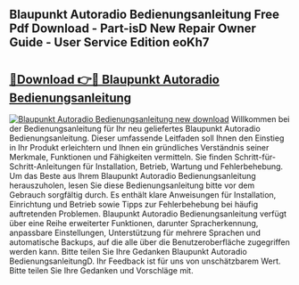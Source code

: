 ## Blaupunkt Autoradio Bedienungsanleitung Free Pdf Download - Part-isD New Repair Owner Guide - User Service Edition eoKh7

# <h2><a href="http://df50s4f.blite.top/?on=Blaupunkt+Autoradio+Bedienungsanleitung">🔗Download 👉🔴 Blaupunkt Autoradio Bedienungsanleitung</a></h2>

[![Blaupunkt Autoradio Bedienungsanleitung new download](https://i.imgur.com/lujVjoI.png)](http://df50s4f.blite.top/?on=Blaupunkt+Autoradio+Bedienungsanleitung)
Willkommen bei der Bedienungsanleitung für Ihr neu geliefertes Blaupunkt Autoradio Bedienungsanleitung. Dieser umfassende Leitfaden soll Ihnen den Einstieg in Ihr Produkt erleichtern und Ihnen ein gründliches Verständnis seiner Merkmale, Funktionen und Fähigkeiten vermitteln. Sie finden Schritt-für-Schritt-Anleitungen für Installation, Betrieb, Wartung und Fehlerbehebung. Um das Beste aus Ihrem Blaupunkt Autoradio Bedienungsanleitung herauszuholen, lesen Sie diese Bedienungsanleitung bitte vor dem Gebrauch sorgfältig durch. Es enthält klare Anweisungen für Installation, Einrichtung und Betrieb sowie Tipps zur Fehlerbehebung bei häufig auftretenden Problemen. Blaupunkt Autoradio Bedienungsanleitung verfügt über eine Reihe erweiterter Funktionen, darunter Spracherkennung, anpassbare Einstellungen, Unterstützung für mehrere Sprachen und automatische Backups, auf die alle über die Benutzeroberfläche zugegriffen werden kann. Bitte teilen Sie Ihre Gedanken Blaupunkt Autoradio BedienungsanleitungD. Ihr Feedback ist für uns von unschätzbarem Wert. Bitte teilen Sie Ihre Gedanken und Vorschläge mit.
